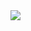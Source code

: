 <img src="https://github.com/slypy/profile/blob/main/images/278457468_3055369761460235_7402227681667431462_n.jpg">
